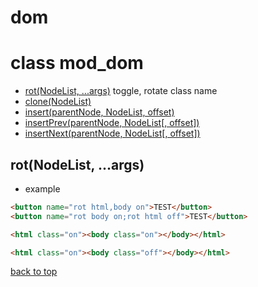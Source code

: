 # dom

# class mod_dom
- [rot(NodeList, ...args)](#rotnodelist-args) toggle, rotate class name
- [clone(NodeList)](#clonenodelist)
- [insert(parentNode, NodeList, offset)](#insertparentnode-nodelist-offset)
- [insertPrev(parentNode, NodeList[, offset])](#insertprevparentnode-nodelist-offset)
- [insertNext(parentNode, NodeList[, offset])](#insertnextparentnode-nodelist-offset)

## rot(NodeList, ...args)
* example
```html
<button name="rot html,body on">TEST</button>
<button name="rot body on;rot html off">TEST</button>
```
```html
<html class="on"><body class="on"></body></html>
```
```html
<html class="on"><body class="off"></body></html>
```
[back to top](#)